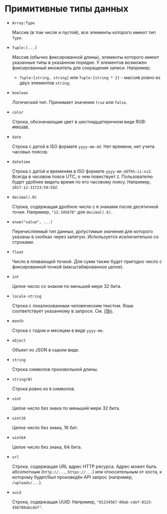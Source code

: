 Примитивные типы данных
=======================

*   `Array:Type`

    Массив (в том числе и пустой), все элементы которого имеют тип
    `Type`.

*   `Tuple:[...]`

    Массив (обычно фиксированной длины), элементы которого имеют
    указанные типы в указанном порядке. У элементов возможен
    фиксированный множитель для сокращения записи.
    Например:

    *   `Tuple:[string, string]` или `Tuple:[string * 2]` - массив ровно
        из двух элементов `string`;

*   `boolean`

    Логический тип. Принимает значение `true` или `false`.

*   `color`

    Строка, обозначающая цвет в шестнадцатеричном виде RGB: `#RRGGBB`.

*   `date`

    Строка с датой в ISO формате `yyyy-mm-dd`. Нет времени, нет учета
    часовых поясов.

*   `datetime`

    Строка с датой и временем в ISO формате `yyyy-mm-ddThh:ii:ssZ`.
    Всегда в часовом поясе UTC, о чем повествует `Z`. Пользователю
    будет удобнее видеть время по его часовому поясу.
    Например, `2017-12-31T23:59:59Z`.

*   `decimal(.N)`

    Строка, содержащая дробное число с `N` знаками после десятичной
    точки. Например, `"12.345678"` для `decimal(.6)`.

*   `enum("value", ...)`

    Перечисляемый тип данных, допустимые значения для которого указаны
    в скобках через запятую. Используется исключительно со строками.

*   `float`

    Число в плавающей точкой. Для сумм также будет пригодно число с
    фиксированной точкой (масштабированное целое).

*   `int`

    Целое число со знаком по меньшей мере 32 бита.

*   `locale-string`

    Строка с локализованным человеческим текстом. Язык соответствует
    указанному в запросе. См. [i18n][].

*   `month`

    Строка с годом и месяцем в виде `yyyy-mm`.

*   `object`

    Объект из JSON в сыром виде.

*   `string`

    Строка символов произвольной длины.

*   `string(N)`

    Строка ровно из `N` символов.

*   `uint`

    Целое число без знака по меньшей мере 32 бита.

*   `uint16`

    Целое число без знака, 16 бит.

*   `uint64`

    Целое число без знака, 64 бита.

*   `url`

    Строка, содержащая URL адрес HTTP ресурса. Адрес может быть
    абсолютным (`http://...`, `https://...`) или относительным от хоста,
    к которому будет/был произведён API запрос (например,
    `/uploads/...`).

*   `uuid`

    Строка, содержащая UUID.
    Например, `"01234567-89ab-cdef-0123-456789abcdef"`.


[i18n]: ../misc/i18n.md
